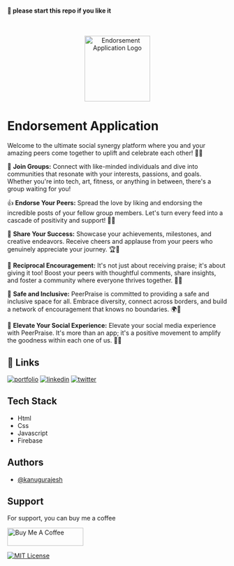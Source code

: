 #### 🌟 please start this repo if you like it
<br>
<p align="center">
  <img src="https://github.com/kanugurajesh/Endorsement-application/assets/120458029/6a2cf29f-d84c-411f-9878-8078107123b4" alt="Endorsement Application Logo" width=150 height=150>
</p>

# Endorsement Application

Welcome to the ultimate social synergy platform where you and your amazing peers come together to uplift and celebrate each other! 🚀🎉

👥 **Join Groups:** Connect with like-minded individuals and dive into communities that resonate with your interests, passions, and goals. Whether you're into tech, art, fitness, or anything in between, there's a group waiting for you!

👍 **Endorse Your Peers:** Spread the love by liking and endorsing the incredible posts of your fellow group members. Let's turn every feed into a cascade of positivity and support! 🌈💖

📸 **Share Your Success:** Showcase your achievements, milestones, and creative endeavors. Receive cheers and applause from your peers who genuinely appreciate your journey. 🏆👏

🔄 **Reciprocal Encouragement:** It's not just about receiving praise; it's about giving it too! Boost your peers with thoughtful comments, share insights, and foster a community where everyone thrives together. 🔄💬

🔐 **Safe and Inclusive:** PeerPraise is committed to providing a safe and inclusive space for all. Embrace diversity, connect across borders, and build a network of encouragement that knows no boundaries. 🌍🤗

🚀 **Elevate Your Social Experience:** Elevate your social media experience with PeerPraise. It's more than an app; it's a positive movement to amplify the goodness within each one of us. 🚀✨

## 🔗 Links
[![portfolio](https://img.shields.io/badge/my_portfolio-000?style=for-the-badge&logo=ko-fi&logoColor=white)](https://rajeshportfolio.me/)
[![linkedin](https://img.shields.io/badge/linkedin-0A66C2?style=for-the-badge&logo=linkedin&logoColor=white)](https://www.linkedin.com/in/rajesh-kanugu-aba8a3254/)
[![twitter](https://img.shields.io/badge/twitter-1DA1F2?style=for-the-badge&logo=twitter&logoColor=white)](https://twitter.com/exploringengin1)

## Tech Stack

- Html
- Css
- Javascript
- Firebase

## Authors

- [@kanugurajesh](https://github.com/kanugurajesh)

## Support

For support, you can buy me a coffee

<a href="https://www.buymeacoffee.com/kanugurajen" target="_blank"><img src="https://cdn.buymeacoffee.com/buttons/default-orange.png" alt="Buy Me A Coffee" height="41" width="174"></a>

[![MIT License](https://img.shields.io/badge/License-MIT-green.svg)](https://github.com/kanugurajesh/Image-Classification/blob/main/LICENSE.txt)
